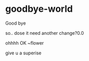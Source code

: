 # goodbye-world
Good bye

so.. dose it need another change?0.0

ohhhh OK ~flower

give u a superise
